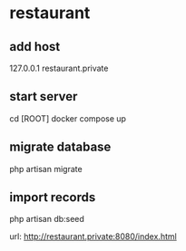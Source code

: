 # restaurant

## add host
127.0.0.1 restaurant.private

## start server
cd [ROOT]
docker compose up

## migrate database
php artisan migrate

## import records
php artisan db:seed



url: http://restaurant.private:8080/index.html